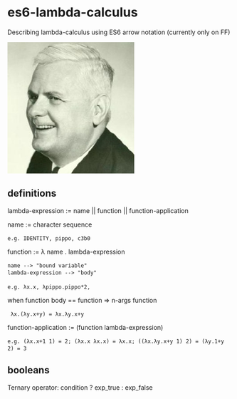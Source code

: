 # es6-lambda-calculus
Describing lambda-calculus using ES6 arrow notation (currently only on FF)

![alt image](/img/church.jpg)

## definitions

  lambda-expression := name
                    || function
                    || function-application

  name := character sequence

    e.g. IDENTITY, pippo, c3b0

  function := λ name . lambda-expression

    name --> "bound variable"
    lambda-expression --> "body"

    e.g. λx.x, λpippo.pippo*2,

  when function body == function => n-args function

     λx.(λy.x+y) = λx.λy.x+y

  function-application := (function lambda-expression)

    e.g. (λx.x+1 1) = 2; (λx.x λx.x) = λx.x; ((λx.λy.x+y 1) 2) = (λy.1+y 2) = 3

## booleans

  Ternary operator: condition ? exp_true : exp_false
  
  